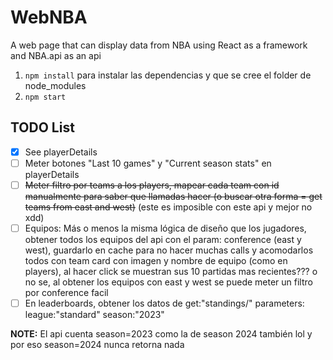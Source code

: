 # WebNBA
A web page that can display data from NBA using React as a framework and NBA.api as an api

1. `npm install` para instalar las dependencias y que se cree el folder de node_modules
2. `npm start`

## TODO List
- [x] See playerDetails
- [ ] Meter botones "Last 10 games" y "Current season stats" en playerDetails
- [ ] ~~Meter filtro por teams a los players, mapear cada team con id manualmente para saber que llamadas hacer (o buscar otra forma = get teams from east and west)~~ (este es imposible con este api y mejor no xdd)
- [ ] Equipos: Más o menos la misma lógica de diseño que los jugadores, obtener todos los equipos del api con el param: conference (east y west), guardarlo en cache para no hacer muchas calls  y acomodarlos todos con team card con imagen y nombre de equipo (como en players), al hacer click se muestran sus 10 partidas mas recientes??? o no se, al obtener los equipos con east y west se puede meter un filtro por conference facil
- [ ] En leaderboards, obtener los datos de get:"standings/"
parameters:
league:"standard"
season:"2023"

**NOTE:** El api cuenta season=2023 como la de season 2024 también lol y por eso season=2024 nunca retorna nada